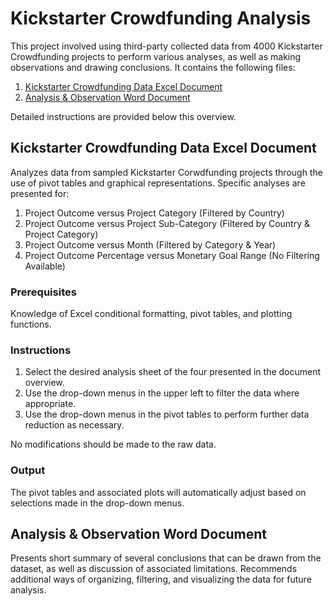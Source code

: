 # Kickstarter Crowdfunding Analysis

This project involved using third-party collected data from 4000 Kickstarter Crowdfunding projects to perform various analyses, as well as making observations and drawing conclusions. It contains the following files:

1. [Kickstarter Crowdfunding Data Excel Document](https://github.com/mjknj18/Kickstarter-Crowdfunding-Analysis/blob/master/Kickstarter_Crowdfunding.xlsx)
2. [Analysis & Observation Word Document](https://github.com/mjknj18/Kickstarter-Crowdfunding-Analysis/blob/master/Kickstarter%20Crowdfunding%20Analysis%20%26%20Observations.docx) 

Detailed instructions are provided below this overview.

## Kickstarter Crowdfunding Data Excel Document

Analyzes data from sampled Kickstarter Corwdfunding projects through the use of pivot tables and graphical representations. Specific analyses are presented for:

1. Project Outcome versus Project Category (Filtered by Country)
2. Project Outcome versus Project Sub-Category (Filtered by Country & Project Category)
3. Project Outcome versus Month (Filtered by Category & Year)
4. Project Outcome Percentage versus Monetary Goal Range (No Filtering Available)

### Prerequisites

Knowledge of Excel conditional formatting, pivot tables, and plotting functions.

### Instructions

1. Select the desired analysis sheet of the four presented in the document overview.
2. Use the drop-down menus in the upper left to filter the data where appropriate.
3. Use the drop-down menus in the pivot tables to perform further data reduction as necessary.

No modifications should be made to the raw data.

### Output

The pivot tables and associated plots will automatically adjust based on selections made in the drop-down menus.

## Analysis & Observation Word Document

Presents short summary of several conclusions that can be drawn from the dataset, as well as discussion of associated limitations. Recommends additional ways of organizing, filtering, and visualizing the data for future analysis.